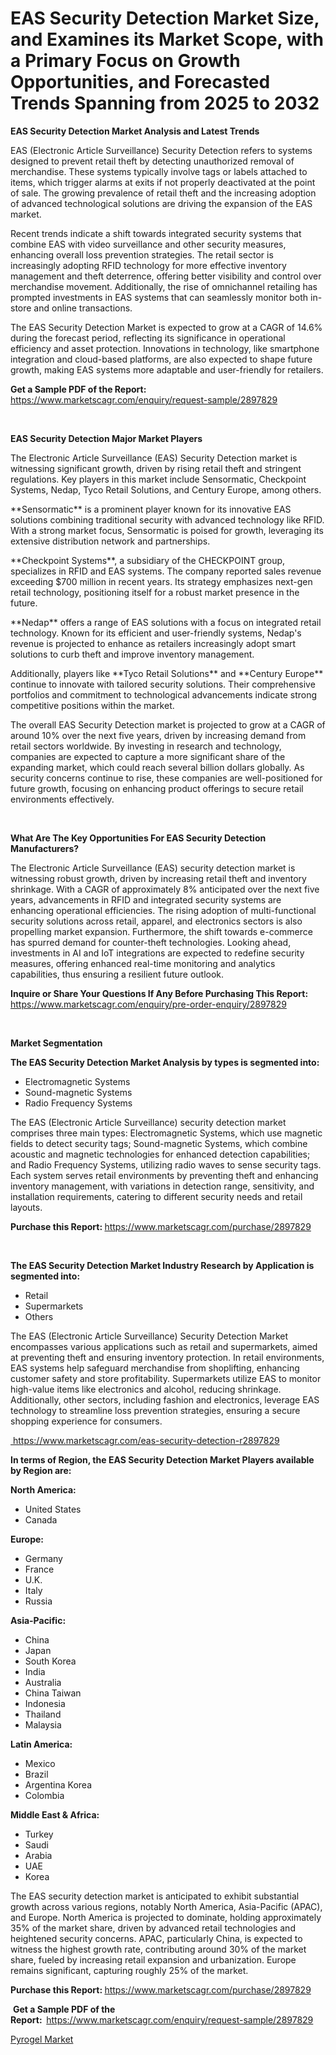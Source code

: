 <p><h1>EAS Security Detection Market Size, and Examines its Market Scope, with a Primary Focus on Growth Opportunities, and Forecasted Trends Spanning from 2025 to 2032</h1></p><p><strong>EAS Security Detection Market Analysis and Latest Trends</strong></p>
<p><p>EAS (Electronic Article Surveillance) Security Detection refers to systems designed to prevent retail theft by detecting unauthorized removal of merchandise. These systems typically involve tags or labels attached to items, which trigger alarms at exits if not properly deactivated at the point of sale. The growing prevalence of retail theft and the increasing adoption of advanced technological solutions are driving the expansion of the EAS market.</p><p>Recent trends indicate a shift towards integrated security systems that combine EAS with video surveillance and other security measures, enhancing overall loss prevention strategies. The retail sector is increasingly adopting RFID technology for more effective inventory management and theft deterrence, offering better visibility and control over merchandise movement. Additionally, the rise of omnichannel retailing has prompted investments in EAS systems that can seamlessly monitor both in-store and online transactions.</p><p>The EAS Security Detection Market is expected to grow at a CAGR of 14.6% during the forecast period, reflecting its significance in operational efficiency and asset protection. Innovations in technology, like smartphone integration and cloud-based platforms, are also expected to shape future growth, making EAS systems more adaptable and user-friendly for retailers.</p></p>
<p><strong>Get a Sample PDF of the Report:&nbsp;</strong> <a href="https://www.marketscagr.com/enquiry/request-sample/2897829?utm_campaign=2271&utm_medium=2&utm_source=Github&utm_content=ia&utm_term=15032025&utm_id=eas-security-detection">https://www.marketscagr.com/enquiry/request-sample/2897829</a></p>
<p>&nbsp;</p>
<p><strong>EAS Security Detection Major Market Players</strong></p>
<p><p>The Electronic Article Surveillance (EAS) Security Detection market is witnessing significant growth, driven by rising retail theft and stringent regulations. Key players in this market include Sensormatic, Checkpoint Systems, Nedap, Tyco Retail Solutions, and Century Europe, among others. </p><p>**Sensormatic** is a prominent player known for its innovative EAS solutions combining traditional security with advanced technology like RFID. With a strong market focus, Sensormatic is poised for growth, leveraging its extensive distribution network and partnerships.</p><p>**Checkpoint Systems**, a subsidiary of the CHECKPOINT group, specializes in RFID and EAS systems. The company reported sales revenue exceeding $700 million in recent years. Its strategy emphasizes next-gen retail technology, positioning itself for a robust market presence in the future.</p><p>**Nedap** offers a range of EAS solutions with a focus on integrated retail technology. Known for its efficient and user-friendly systems, Nedap's revenue is projected to enhance as retailers increasingly adopt smart solutions to curb theft and improve inventory management.</p><p>Additionally, players like **Tyco Retail Solutions** and **Century Europe** continue to innovate with tailored security solutions. Their comprehensive portfolios and commitment to technological advancements indicate strong competitive positions within the market.</p><p>The overall EAS Security Detection market is projected to grow at a CAGR of around 10% over the next five years, driven by increasing demand from retail sectors worldwide. By investing in research and technology, companies are expected to capture a more significant share of the expanding market, which could reach several billion dollars globally. As security concerns continue to rise, these companies are well-positioned for future growth, focusing on enhancing product offerings to secure retail environments effectively.</p></p>
<p>&nbsp;</p>
<p><strong>What Are The Key Opportunities For EAS Security Detection Manufacturers?</strong></p>
<p><p>The Electronic Article Surveillance (EAS) security detection market is witnessing robust growth, driven by increasing retail theft and inventory shrinkage. With a CAGR of approximately 8% anticipated over the next five years, advancements in RFID and integrated security systems are enhancing operational efficiencies. The rising adoption of multi-functional security solutions across retail, apparel, and electronics sectors is also propelling market expansion. Furthermore, the shift towards e-commerce has spurred demand for counter-theft technologies. Looking ahead, investments in AI and IoT integrations are expected to redefine security measures, offering enhanced real-time monitoring and analytics capabilities, thus ensuring a resilient future outlook.</p></p>
<p><strong>Inquire or Share Your Questions If Any Before Purchasing This Report:</strong> <a href="https://www.marketscagr.com/enquiry/pre-order-enquiry/2897829?utm_campaign=2271&utm_medium=2&utm_source=Github&utm_content=ia&utm_term=15032025&utm_id=eas-security-detection">https://www.marketscagr.com/enquiry/pre-order-enquiry/2897829</a></p>
<p>&nbsp;</p>
<p><strong>Market Segmentation</strong></p>
<p><strong>The EAS Security Detection Market Analysis by types is segmented into:</strong></p>
<p><ul><li>Electromagnetic Systems</li><li>Sound-magnetic Systems</li><li>Radio Frequency Systems</li></ul></p>
<p><p>The EAS (Electronic Article Surveillance) security detection market comprises three main types: Electromagnetic Systems, which use magnetic fields to detect security tags; Sound-magnetic Systems, which combine acoustic and magnetic technologies for enhanced detection capabilities; and Radio Frequency Systems, utilizing radio waves to sense security tags. Each system serves retail environments by preventing theft and enhancing inventory management, with variations in detection range, sensitivity, and installation requirements, catering to different security needs and retail layouts.</p></p>
<p><strong>Purchase this Report:&nbsp;</strong><a href="https://www.marketscagr.com/purchase/2897829?utm_campaign=2271&utm_medium=2&utm_source=Github&utm_content=ia&utm_term=15032025&utm_id=eas-security-detection">https://www.marketscagr.com/purchase/2897829</a></p>
<p>&nbsp;</p>
<p><strong>The EAS Security Detection Market Industry Research by Application is segmented into:</strong></p>
<p><ul><li>Retail</li><li>Supermarkets</li><li>Others</li></ul></p>
<p><p>The EAS (Electronic Article Surveillance) Security Detection Market encompasses various applications such as retail and supermarkets, aimed at preventing theft and ensuring inventory protection. In retail environments, EAS systems help safeguard merchandise from shoplifting, enhancing customer safety and store profitability. Supermarkets utilize EAS to monitor high-value items like electronics and alcohol, reducing shrinkage. Additionally, other sectors, including fashion and electronics, leverage EAS technology to streamline loss prevention strategies, ensuring a secure shopping experience for consumers.</p></p>
<p><a href="https://www.marketscagr.com/eas-security-detection-r2897829?utm_campaign=2271&utm_medium=2&utm_source=Github&utm_content=ia&utm_term=15032025&utm_id=eas-security-detection">&nbsp;https://www.marketscagr.com/eas-security-detection-r2897829</a></p>
<p><strong>In terms of Region, the EAS Security Detection Market Players available by Region are:</strong></p>
<p>
    <p> <strong> North America: </strong>
        <ul>
            <li>United States</li>
            <li>Canada</li>
        </ul>
        </p> 
    <p> <strong> Europe: </strong>
        <ul>
            <li>Germany</li>
            <li>France</li>
            <li>U.K.</li>
            <li>Italy</li>
            <li>Russia</li>
        </ul>
        </p> 
    <p> <strong> Asia-Pacific: </strong>
        <ul>
            <li>China</li>
            <li>Japan</li>
            <li>South Korea</li>
            <li>India</li>
            <li>Australia</li>
            <li>China Taiwan</li>
            <li>Indonesia</li>
            <li>Thailand</li>
            <li>Malaysia</li>
        </ul>
        </p> 
    <p> <strong> Latin America: </strong>
        <ul>
            <li>Mexico</li>
            <li>Brazil</li>
            <li>Argentina Korea</li>
            <li>Colombia</li>
        </ul>
        </p> 
    <p> <strong> Middle East & Africa: </strong>
        <ul>
            <li>Turkey</li>
            <li>Saudi</li>
            <li>Arabia</li>
            <li>UAE</li>
            <li>Korea</li>
        </ul>
    </p>
    </p>
<p><p>The EAS security detection market is anticipated to exhibit substantial growth across various regions, notably North America, Asia-Pacific (APAC), and Europe. North America is projected to dominate, holding approximately 35% of the market share, driven by advanced retail technologies and heightened security concerns. APAC, particularly China, is expected to witness the highest growth rate, contributing around 30% of the market share, fueled by increasing retail expansion and urbanization. Europe remains significant, capturing roughly 25% of the market.</p></p>
<p><strong>Purchase this Report: </strong><a href="https://www.marketscagr.com/purchase/2897829?utm_campaign=2271&utm_medium=2&utm_source=Github&utm_content=ia&utm_term=15032025&utm_id=eas-security-detection">https://www.marketscagr.com/purchase/2897829</a></p>
<p>&nbsp;<strong>Get a Sample PDF of the Report:&nbsp;&nbsp;</strong><a href="https://www.marketscagr.com/enquiry/request-sample/2897829?utm_campaign=2271&utm_medium=2&utm_source=Github&utm_content=ia&utm_term=15032025&utm_id=eas-security-detection">https://www.marketscagr.com/enquiry/request-sample/2897829</a></p>
<p><strong></strong></p>
<p><p><a href="https://github.com/OlenFleming68/Market-Research-Report-List-1/blob/main/pyrogel-market.md?utm_campaign=2271&utm_medium=2&utm_source=Github&utm_content=ia&utm_term=15032025&utm_id=eas-security-detection">Pyrogel Market</a></p></p>